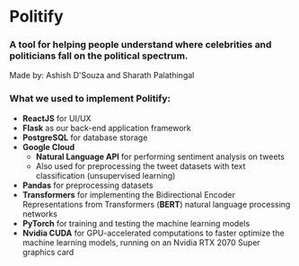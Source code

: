 # Politify

### A tool for helping people understand where celebrities and politicians fall on the political spectrum.

Made by: Ashish D'Souza and Sharath Palathingal

### What we used to implement Politify:

* **ReactJS** for UI/UX
* **Flask** as our back-end application framework
* **PostgreSQL** for database storage
* **Google Cloud**
  * **Natural Language API** for performing sentiment analysis on tweets
  * Also used for preprocessing the tweet datasets with text classification (unsupervised learning)
* **Pandas** for preprocessing datasets
* **Transformers** for implementing the Bidirectional Encoder Representations from Transformers (**BERT**) natural language processing networks
* **PyTorch** for training and testing the machine learning models
* **Nvidia CUDA** for GPU-accelerated computations to faster optimize the machine learning models, running on an Nvidia RTX 2070 Super graphics card

